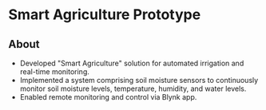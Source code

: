 # Smart Agriculture Prototype



## About

- Developed "Smart Agriculture" solution for automated irrigation and real-time monitoring.
- Implemented a system comprising soil moisture sensors to continuously monitor soil moisture levels, temperature, humidity, and water levels.
- Enabled remote monitoring and control via Blynk app.